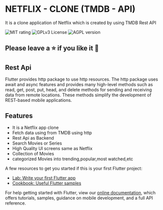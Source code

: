 
# NETFLIX - CLONE (TMDB - API)

It is a clone application of Netflix which is created by using TMDB Rest API


  
![MIT rating](https://img.shields.io/amo/rating/re?label=rating&style=plastic)
![GPLv3 License](https://img.shields.io/badge/License-GPL%20v3-yellow.svg)
![AGPL version](https://img.shields.io/amo/v/v?label=version&style=plastic)


## Please leave a ⭐ if you like it 💜





## Rest Api

Flutter provides http package to use http resources. The http package uses await and async features and provides many high-level methods such as read, get, post, put, head, and delete methods for sending and receiving data from remote locations. These methods simplify the development of REST-based mobile applications.


## Features

- It is a Netflix app clone
- Fetch data using from TMDB using http 
- Rest Api as Backend
- Search Movies or Series
- High Quality UI screens same as Netflix
- Collection of Movies
- categorized Movies into trending,popular,most watched,etc



A few resources to get you started if this is your first Flutter project:

- [Lab: Write your first Flutter app](https://flutter.dev/docs/get-started/codelab)
- [Cookbook: Useful Flutter samples](https://flutter.dev/docs/cookbook)

For help getting started with Flutter, view our
[online documentation](https://flutter.dev/docs), which offers tutorials,
samples, guidance on mobile development, and a full API reference.
